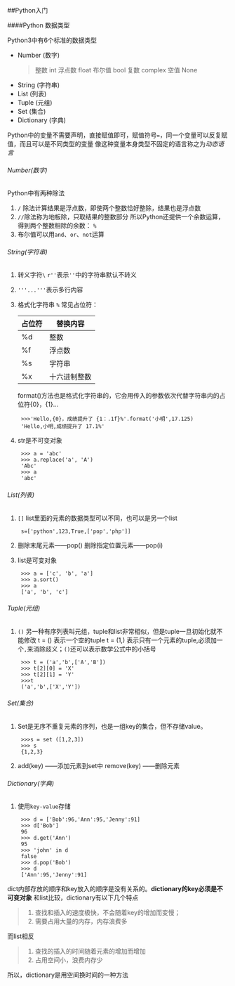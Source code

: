 ##Python入门

####Python 数据类型

Python3中有6个标准的数据类型
* Number (数字)
    >整数  int
    >浮点数  float
    >布尔值  bool
    >复数  complex
    >空值  None
* String (字符串)
* List (列表)
* Tuple (元组)
* Set (集合)
* Dictionary (字典)

Python中的变量不需要声明，直接赋值即可，赋值符号`=`，同一个变量可以反复赋值，而且可以是不同类型的变量
像这种变量本身类型不固定的语言称之为*动态语言*

###### Number(数字)
Python中有两种除法
1. `/` 除法计算结果是浮点数，即使两个整数恰好整除，结果也是浮点数
2. `//`除法称为地板除，只取结果的整数部分
所以Python还提供一个余数运算，得到两个整数相除的余数：  `%`
3. 布尔值可以用`and`、`or`、`not`运算


######  String(字符串)
1. 转义字符`\`
    `r''`表示`''`中的字符串默认不转义
2. `'''...'''`表示多行内容
3. 格式化字符串 `%`
    常见占位符：

    |  占位符  | 替换内容|
    |---------|---------|
    |%d|整数|
    |%f|浮点数|
    |%s|字符串|
    |%x|十六进制整数|

    format()方法也是格式化字符串的，它会用传入的参数依次代替字符串内的占位符{0}，{1}...
        
        >>>'Hello,{0}，成绩提升了 {1：.1f}%'.format('小明',17.125)
        'Hello,小明,成绩提升了 17.1%'  

4. str是不可变对象  

        >>> a = 'abc'
        >>> a.replace('a', 'A')
        'Abc'
        >>> a
        'abc'


###### List(列表)
1. `[]` list里面的元素的数据类型可以不同，也可以是另一个list

        s=['python',123,True,['pop','php']]
2. 删除末尾元素——pop()
    删除指定位置元素——pop(i)
3. list是可变对象

        >>> a = ['c', 'b', 'a']
        >>> a.sort()
        >>> a
        ['a', 'b', 'c']

###### Tuple(元组)
1. `()`  另一种有序列表叫元组，tuple和list非常相似，但是tuple一旦初始化就不能修改
        t = ()    表示一个空的tuple
        t = (1,)    表示只有一个元素的tuple,必须加一个`,`来消除歧义；`()`还可以表示数学公式中的小括号


        >>> t = ('a','b',['A','B'])
        >>> t[2][0] = 'X'
        >>> t[2][1] = 'Y'
        >>>t
        ('a','b',['X','Y'])

###### Set(集合)
1. Set是无序不重复元素的序列，也是一组key的集合，但不存储value。
        
        >>>s = set ([1,2,3])
        >>> s
        {1,2,3}
2. add(key)  ——添加元素到set中
    remove(key) ——删除元素


###### Dictionary(字典)
1. 使用`key-value`存储

        >>> d = ['Bob':96,'Ann':95,'Jenny':91]
        >>> d['Bob']
        96
        >>> d.get('Ann')
        95
        >>> 'john' in d
        false
        >>> d.pop('Bob')
        >>> d
        ['Ann':95,'Jenny':91]

dict内部存放的顺序和key放入的顺序是没有关系的。**dictionary的key必须是不可变对象**
和list比较，dictionary有以下几个特点
>1. 查找和插入的速度极快，不会随着key的增加而变慢；
>2. 需要占用大量的内存，内存浪费多

而list相反
>1. 查找的插入的时间随着元素的增加而增加
>2. 占用空间小，浪费内存少

所以，dictionary是用空间换时间的一种方法









